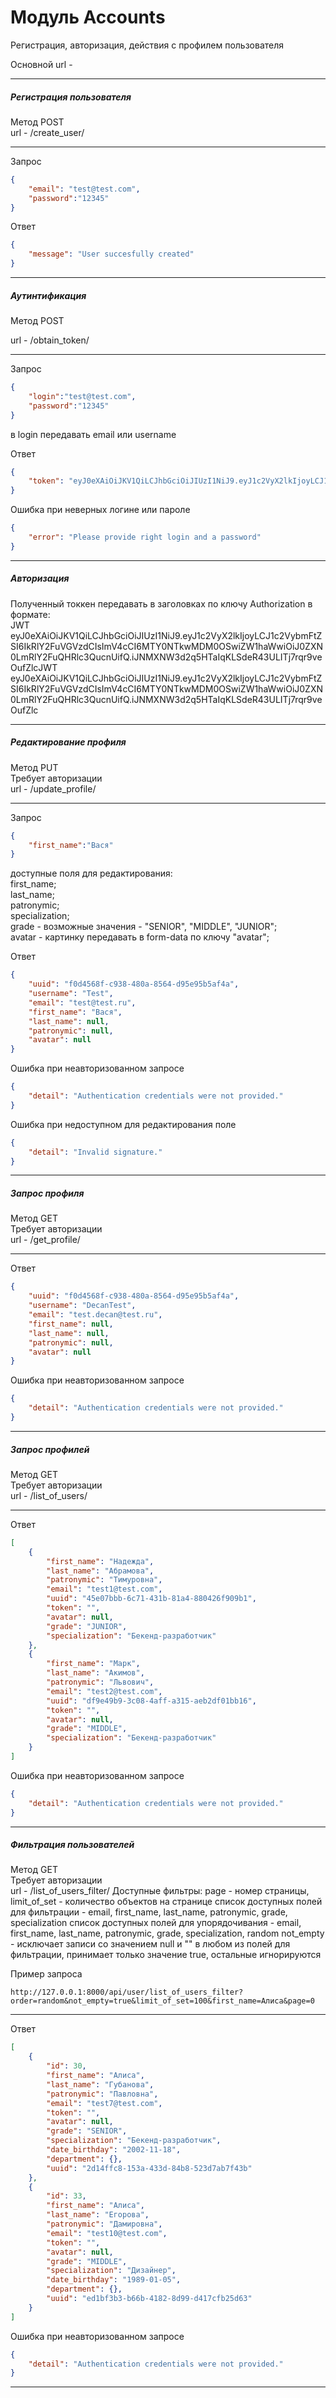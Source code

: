 # Модуль Accounts
Регистрация, авторизация, действия с профилем пользователя

Основной url - 
***

##### Регистрация пользователя
Метод POST  
url - /create_user/
***
Запрос
```json
{
    "email": "test@test.com",
    "password":"12345"
}
```

Ответ
```json
{
    "message": "User succesfully created"
}
```
***

##### Аутинтификация
Метод POST

url - /obtain_token/
***
Запрос
```json
{
    "login":"test@test.com",
    "password":"12345"
}
```
в login передавать email или username

Ответ
```json
{
    "token": "eyJ0eXAiOiJKV1QiLCJhbGciOiJIUzI1NiJ9.eyJ1c2VyX2lkIjoyLCJ1c2VybmFtZSI6IkRlY2FuVGVzdCIsImV4cCI6MTY0NTkwMDM0OSwiZW1haWwiOiJ0ZXN0LmRlY2FuQHRlc3QucnUifQ.iJNMXNW3d2q5HTaIqKLSdeR43ULITj7rqr9veOufZlc"
}
```
Ошибка при неверных логине или пароле
```json
{
    "error": "Please provide right login and a password"
}
```
***
##### Авторизация
Полученный токкен передавать в заголовках по ключу Authorization в формате:  
JWT eyJ0eXAiOiJKV1QiLCJhbGciOiJIUzI1NiJ9.eyJ1c2VyX2lkIjoyLCJ1c2VybmFtZSI6IkRlY2FuVGVzdCIsImV4cCI6MTY0NTkwMDM0OSwiZW1haWwiOiJ0ZXN0LmRlY2FuQHRlc3QucnUifQ.iJNMXNW3d2q5HTaIqKLSdeR43ULITj7rqr9veOufZlcJWT eyJ0eXAiOiJKV1QiLCJhbGciOiJIUzI1NiJ9.eyJ1c2VyX2lkIjoyLCJ1c2VybmFtZSI6IkRlY2FuVGVzdCIsImV4cCI6MTY0NTkwMDM0OSwiZW1haWwiOiJ0ZXN0LmRlY2FuQHRlc3QucnUifQ.iJNMXNW3d2q5HTaIqKLSdeR43ULITj7rqr9veOufZlc
***

##### Редактирование профиля
Метод PUT  
Требует авторизации  
url - /update_profile/
***
Запрос
```json
{
    "first_name":"Вася"
}
```
доступные поля для редактирования:  
first_name;  
last_name;  
patronymic;  
specialization;  
grade - возможные значения - "SENIOR", "MIDDLE", "JUNIOR";  
avatar - картинку передавать в form-data по ключу "avatar";   

Ответ
```json
{
    "uuid": "f0d4568f-c938-480a-8564-d95e95b5af4a",
    "username": "Test",
    "email": "test@test.ru",
    "first_name": "Вася",
    "last_name": null,
    "patronymic": null,
    "avatar": null
}
```
Ошибка при неавторизованном запросе
```json
{
    "detail": "Authentication credentials were not provided."
}
```
Ошибка при недоступном для редактирования поле
```json
{
    "detail": "Invalid signature."
}
```
***

##### Запрос профиля
Метод GET  
Требует авторизации  
url - /get_profile/
***
Ответ
```json
{
    "uuid": "f0d4568f-c938-480a-8564-d95e95b5af4a",
    "username": "DecanTest",
    "email": "test.decan@test.ru",
    "first_name": null,
    "last_name": null,
    "patronymic": null,
    "avatar": null
}
```
Ошибка при неавторизованном запросе
```json
{
    "detail": "Authentication credentials were not provided."
}
```
***

##### Запрос профилей
Метод GET  
Требует авторизации  
url - /list_of_users/
***
Ответ
```json
[
    {
        "first_name": "Надежда",
        "last_name": "Абрамова",
        "patronymic": "Тимуровна",
        "email": "test1@test.com",
        "uuid": "45e07bbb-6c71-431b-81a4-880426f909b1",
        "token": "",
        "avatar": null,
        "grade": "JUNIOR",
        "specialization": "Бекенд-разработчик"
    },
    {
        "first_name": "Марк",
        "last_name": "Акимов",
        "patronymic": "Львович",
        "email": "test2@test.com",
        "uuid": "df9e49b9-3c08-4aff-a315-aeb2df01bb16",
        "token": "",
        "avatar": null,
        "grade": "MIDDLE",
        "specialization": "Бекенд-разработчик"
    }
]
```
Ошибка при неавторизованном запросе
```json
{
    "detail": "Authentication credentials were not provided."
}
```
***
##### Фильтрация пользователей
Метод GET  
Требует авторизации  
url - /list_of_users_filter/
Доступные фильтры:
page - номер страницы, 
limit_of_set - количество объектов на странице
список доступных полей для фильтрации -  email, first_name, last_name, patronymic, grade, specialization
список доступных полей для упорядочивания -  email, first_name, last_name, patronymic, grade, specialization, random
not_empty - исключает записи со значением null и "" в любом из полей для фильтрации, принимает только значение true, остальные игнорируются

Пример запроса 
```
http://127.0.0.1:8000/api/user/list_of_users_filter?order=random&not_empty=true&limit_of_set=100&first_name=Алиса&page=0
```
***
Ответ
```json
[
    {
        "id": 30,
        "first_name": "Алиса",
        "last_name": "Губанова",
        "patronymic": "Павловна",
        "email": "test7@test.com",
        "token": "",
        "avatar": null,
        "grade": "SENIOR",
        "specialization": "Бекенд-разработчик",
        "date_birthday": "2002-11-18",
        "department": {},
        "uuid": "2d14ffc8-153a-433d-84b8-523d7ab7f43b"
    },
    {
        "id": 33,
        "first_name": "Алиса",
        "last_name": "Егорова",
        "patronymic": "Дамировна",
        "email": "test10@test.com",
        "token": "",
        "avatar": null,
        "grade": "MIDDLE",
        "specialization": "Дизайнер",
        "date_birthday": "1989-01-05",
        "department": {},
        "uuid": "ed1bf3b3-b66b-4182-8d99-d417cfb25d63"
    }
]
```
Ошибка при неавторизованном запросе
```json
{
    "detail": "Authentication credentials were not provided."
}
```
***
